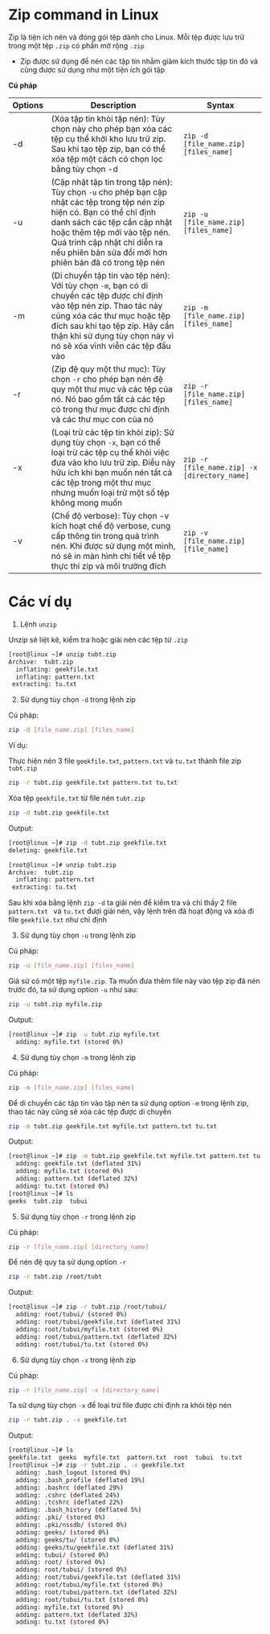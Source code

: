 # Zip command in Linux

Zip là tiện ích nén và đóng gói tệp dành cho Linux. Mỗi tệp được lưu trữ trong một tệp `.zip` có phần mở rộng `.zip`

- Zip được sử dụng để nén các tập tin nhằm giảm kích thước tập tin đó và cũng được sử dụng như một tiện ích gói tập

**Cú pháp**

|Options|Description|Syntax|
|---|---|---|
|-d|(Xóa tập tin khỏi tập nén): Tùy chọn này cho phép bạn xóa các tệp cụ thể khởi kho lưu trữ zip. Sau khi tạo tệp zip, bạn có thể xóa tệp một cách có chọn lọc bằng tùy chọn -d|`zip -d [file_name.zip] [files_name]`|
|-u|(Cập nhật tập tin trong tập nén): Tùy chọn `-u` cho phép bạn cập nhật các tệp trong tệp nén zip hiện có. Bạn có thể chỉ định danh sách các tệp cần cập nhật hoặc thêm tệp mới vào tệp nén. Quá trình cập nhật chỉ diễn ra nếu phiên bản sửa đổi mới hơn phiên bản đã có trong tệp nén|`zip -u [file_name.zip] [files_name]`|
|-m|(Di chuyển tập tin vào tệp nén): Với tùy chọn `-m`, bạn có di chuyển các tệp được chỉ định vào tệp nén zip. Thao tác này cũng xóa các thư mục hoặc tệp đích sau khi tạo tệp zip. Hãy cẩn thận khi sử dụng tùy chọn này vì nó sẽ xóa vĩnh viễn các tệp đầu vào|`zip -m [file_name.zip] [files_name]`|
|-r|(Zip đệ quy một thư mục): Tùy chọn `-r` cho phép bạn nén đệ quy một thư mục và các tệp của nó. Nó bao gồm tất cả các tệp có trong thư mục được chỉ định và các thư mục con của nó|`zip -r [file_name.zip] [files_name]`|
|-x|(Loại trừ các tệp tin khỏi zip): Sử dụng tùy chọn `-x`, bạn có thể loại trừ các tệp cụ thể khỏi việc đưa vào kho lưu trữ zip. Điều này hữu ích khi bạn muốn nén tất cả các tệp trong một thư mục nhưng muốn loại trừ một số tệp không mong muốn|`zip -r [file_name.zip] -x [directory_name]`
|-v|(Chế độ verbose): Tùy chọn -v kích hoạt chế độ verbose, cung cấp thông tin trong quá trình nén. Khi được sử dụng một mình, nó sẽ in màn hình chi tiết về tệp thực thi zip và môi trường đích|`zip -v [file_name.zip] [file_name]`

# Các ví dụ

1. Lệnh `unzip`

Unzip sẽ liệt kê, kiểm tra hoặc giải nén các tệp từ `.zip`

```sh
[root@linux ~]# unzip tubt.zip 
Archive:  tubt.zip
  inflating: geekfile.txt            
  inflating: pattern.txt             
 extracting: tu.txt
```

2. Sử dụng tùy chọn `-d` trong lệnh zip



Cú pháp:

```sh
zip -d [file_name.zip] [files_name]
```

Ví dụ:

Thực hiện nén 3 file `geekfile.txt`, `pattern.txt` và `tu.txt` thành file zip `tubt.zip`

```sh
zip -r tubt.zip geekfile.txt pattern.txt tu.txt
```

Xóa tệp `geekfile.txt` từ file nén `tubt.zip`

```sh
zip -d tubt.zip geekfile.txt
```

Output:

```sh
[root@linux ~]# zip -d tubt.zip geekfile.txt
deleting: geekfile.txt

[root@linux ~]# unzip tubt.zip 
Archive:  tubt.zip
  inflating: pattern.txt             
 extracting: tu.txt 
```

Sau khi xóa bằng lệnh `zip -d` ta giải nén để kiểm tra và chỉ thấy 2 file `pattern.txt ` và `tu.txt` đượi giải nén, vậy lệnh trên đã hoạt động và xóa đi file `geekfile.txt` như chỉ định

3. Sử dụng tùy chọn `-u` trong lệnh zip

Cú pháp: 

```sh
zip -u [file_name.zip] [files_name]
```

Giả sử có một tệp `myfile.zip`. Ta muốn đưa thêm file này vào tệp zip đã nén trước đó, ta sử dụng option `-u` như sau:

```sh
zip -u tubt.zip myfile.zip
```

Output:

```sh
[root@linux ~]# zip -u tubt.zip myfile.txt 
  adding: myfile.txt (stored 0%)
```

4. Sử dụng tùy chọn `-m` trong lệnh zip

Cú pháp:

```sh
zip -m [file_name.zip] [files_name]
```

Để di chuyển các tập tin vào tập nén ta sử dụng option `-m` trong lệnh zip, thao tác này cũng sẽ xóa các tệp được di chuyển

```sh
zip -m tubt.zip geekfile.txt myfile.txt pattern.txt tu.txt
```

Output:

```sh
[root@linux ~]# zip -m tubt.zip geekfile.txt myfile.txt pattern.txt tu.txt
  adding: geekfile.txt (deflated 31%)
  adding: myfile.txt (stored 0%)
  adding: pattern.txt (deflated 32%)
  adding: tu.txt (stored 0%)
[root@linux ~]# ls
geeks  tubt.zip  tubui
```

5. Sử dụng tùy chọn `-r` trong lệnh zip

Cú pháp:

```sh
zip -r [file_name.zip] [directory_name]
```

Để nén đệ quy ta sử dụng option `-r`

```sh
zip -r tubt.zip /root/tubt
```

Output:

```sh
[root@linux ~]# zip -r tubt.zip /root/tubui/
  adding: root/tubui/ (stored 0%)
  adding: root/tubui/geekfile.txt (deflated 31%)
  adding: root/tubui/myfile.txt (stored 0%)
  adding: root/tubui/pattern.txt (deflated 32%)
  adding: root/tubui/tu.txt (stored 0%)
```

6. Sử dụng tùy chọn `-x` trong lệnh zip

Cú pháp:

```sh
zip -r [file_name.zip] -x [directory_name]
```

Ta sử dụng tùy chọn `-x` để loại trừ file được chỉ định ra khỏi tệp nén

```sh
zip -r tubt.zip . -x geekfile.txt 
```

Output:

```sh
[root@linux ~]# ls
geekfile.txt  geeks  myfile.txt  pattern.txt  root  tubui  tu.txt
[root@linux ~]# zip -r tubt.zip . -x geekfile.txt 
  adding: .bash_logout (stored 0%)
  adding: .bash_profile (deflated 19%)
  adding: .bashrc (deflated 29%)
  adding: .cshrc (deflated 24%)
  adding: .tcshrc (deflated 22%)
  adding: .bash_history (deflated 5%)
  adding: .pki/ (stored 0%)
  adding: .pki/nssdb/ (stored 0%)
  adding: geeks/ (stored 0%)
  adding: geeks/tu/ (stored 0%)
  adding: geeks/tu/geekfile.txt (deflated 31%)
  adding: tubui/ (stored 0%)
  adding: root/ (stored 0%)
  adding: root/tubui/ (stored 0%)
  adding: root/tubui/geekfile.txt (deflated 31%)
  adding: root/tubui/myfile.txt (stored 0%)
  adding: root/tubui/pattern.txt (deflated 32%)
  adding: root/tubui/tu.txt (stored 0%)
  adding: myfile.txt (stored 0%)
  adding: pattern.txt (deflated 32%)
  adding: tu.txt (stored 0%)
```

